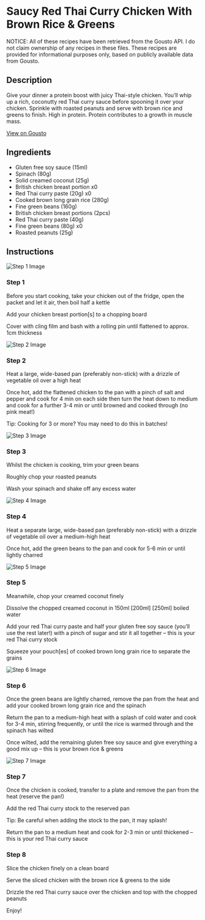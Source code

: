# Saucy Red Thai Curry Chicken With Brown Rice & Greens

NOTICE: All of these recipes have been retrieved from the Gousto API. I do not claim ownership of any recipes in these files. These recipes are provided for informational purposes only, based on publicly available data from Gousto.

## Description

Give your dinner a protein boost with juicy Thai-style chicken. You’ll whip up a rich, coconutty red Thai curry sauce before spooning it over your chicken. Sprinkle with roasted peanuts and serve with brown rice and greens to finish. High in protein. Protein contributes to a growth in muscle mass.

[View on Gousto](https://www.gousto.co.uk/recipes/cookbook/saucy-thai-red-curry-chicken-breast-with-brown-rice-greens)

## Ingredients

- Gluten free soy sauce (15ml)
- Spinach (80g)
- Solid creamed coconut (25g)
- British chicken breast portion x0
- Red Thai curry paste (20g) x0
- Cooked brown long grain rice (280g)
- Fine green beans (160g)
- British chicken breast portions (2pcs)
- Red Thai curry paste (40g)
- Fine green beans (80g) x0
- Roasted peanuts (25g)

## Instructions

![Step 1 Image](https://production-media.gousto.co.uk/cms/recipe-step-image/step-1-1724066896228-x200.jpg)

### Step 1

Before you start cooking, take your chicken out of the fridge, open the packet and let it air, then boil half a kettle

Add your chicken breast portion[s] to a chopping board

Cover with cling film and bash with a rolling pin until flattened to approx. 1cm thickness

![Step 2 Image](https://production-media.gousto.co.uk/cms/recipe-step-image/step-2-1724066908044-x200.jpg)

### Step 2

Heat a large, wide-based pan (preferably non-stick) with a drizzle of vegetable oil over a high heat

Once hot, add the flattened chicken to the pan with a pinch of salt and pepper and cook for 4 min on each side then turn the heat down to medium and cook for a further 3-4 min or until browned and cooked through (no pink meat!)

Tip: Cooking for 3 or more? You may need to do this in batches!

![Step 3 Image](https://production-media.gousto.co.uk/cms/recipe-step-image/step-3-1724066917806-x200.jpg)

### Step 3

Whilst the chicken is cooking, trim your green beans

Roughly chop your roasted peanuts

Wash your spinach and shake off any excess water

![Step 4 Image](https://production-media.gousto.co.uk/cms/recipe-step-image/step-4-1724066930865-x200.jpg)

### Step 4

Heat a separate large, wide-based pan (preferably non-stick) with a drizzle of vegetable oil over a medium-high heat

Once hot, add the green beans to the pan and cook for 5-6 min or until lightly charred

![Step 5 Image](https://production-media.gousto.co.uk/cms/recipe-step-image/step-5-1724066939367-x200.jpg)

### Step 5

Meanwhile, chop your creamed coconut finely

Dissolve the chopped creamed coconut in 150ml <span class="text-purple">[200ml]</span> <span class="text-danger">[250ml] </span>boiled water

Add your red Thai curry paste and half your gluten free soy sauce (you’ll use the rest later!) with a pinch of sugar and stir it all together – this is your red Thai curry stock

Squeeze your pouch[es] of cooked brown long grain rice to separate the grains

![Step 6 Image](https://production-media.gousto.co.uk/cms/recipe-step-image/step-6-1724066948476-x200.jpg)

### Step 6

Once the green beans are lightly charred, remove the pan from the heat and add your cooked brown long grain rice and the spinach

Return the pan to a medium-high heat with a splash of cold water and cook for 3-4 min, stirring frequently, or until the rice is warmed through and the spinach has wilted

Once wilted, add the remaining gluten free soy sauce and give everything a good mix up – this is your brown rice & greens

![Step 7 Image](https://production-media.gousto.co.uk/cms/recipe-step-image/step-7-1724066955252-x200.jpg)

### Step 7

Once the chicken is cooked, transfer to a plate and remove the pan from the heat (reserve the pan!)

Add the red Thai curry stock to the reserved pan

Tip: Be careful when adding the stock to the pan, it may splash!

Return the pan to a medium heat and cook for 2-3 min or until thickened – this is your red Thai curry sauce

### Step 8

Slice the chicken finely on a clean board

Serve the sliced chicken with the brown rice & greens to the side

Drizzle the red Thai curry sauce over the chicken and top with the chopped peanuts

Enjoy!

